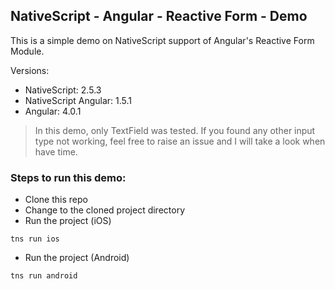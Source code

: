 NativeScript - Angular - Reactive Form - Demo
---------------------------------------------

This is a simple demo on NativeScript support of Angular's Reactive Form Module.

Versions:
* NativeScript: 2.5.3
* NativeScript Angular: 1.5.1
* Angular: 4.0.1

> In this demo, only TextField was tested. If you found any other input type not working, feel free to raise an issue and I will take a look when have time.

### Steps to run this demo:
* Clone this repo
* Change to the cloned project directory
* Run the project (iOS)
```
tns run ios 
```
* Run the project (Android)
```
tns run android 
```

